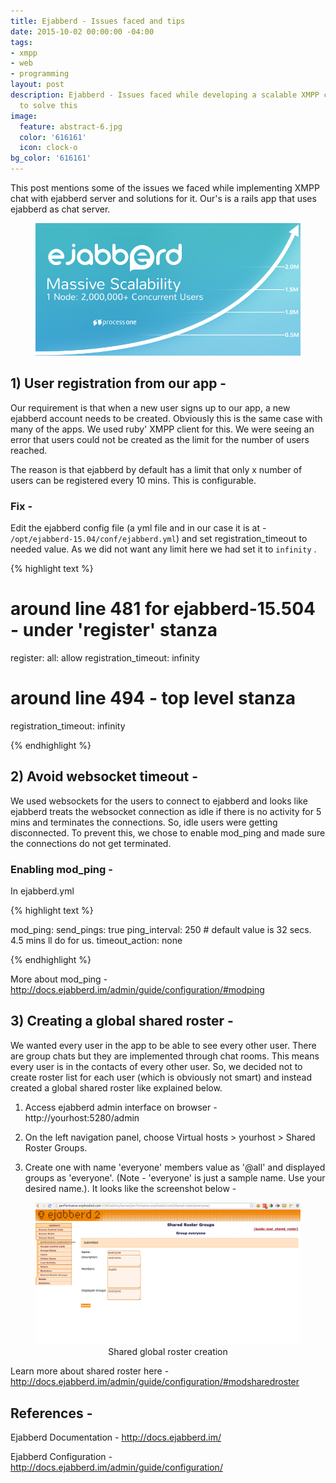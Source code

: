 ```yaml
---
title: Ejabberd - Issues faced and tips
date: 2015-10-02 00:00:00 -04:00
tags:
- xmpp
- web
- programming
layout: post
description: Ejabberd - Issues faced while developing a scalable XMPP chat and tips
  to solve this
image:
  feature: abstract-6.jpg
  color: '616161'
  icon: clock-o
bg_color: '616161'
---
```


This post mentions some of the issues we faced while implementing XMPP chat with ejabberd server and solutions for it. Our's is a rails app that uses ejabberd as chat server.

<div style="text-align: center">
<figure class="full">
	<img src="/images/eb.png" width="600px" alt="">
</figure>
</div>

## 1) User registration from our app -

Our requirement is that when a new user signs up to our app, a new ejabberd account needs to be created. Obviously this is the same case with many of the apps. We used ruby' XMPP client for this. We were seeing an error that users could not be created as the limit for the number of users reached.

The reason is that ejabberd by default has a limit that only x number of users can be registered every 10 mins. This is configurable.

### Fix -

Edit the ejabberd config file (a yml file and in our case it is at - `/opt/ejabberd-15.04/conf/ejabberd.yml`) and set registration_timeout to needed value. As we did not want any limit here we had set it to `infinity` .

{% highlight text %}
# around line 481 for ejabberd-15.504 - under 'register' stanza

register:
   all: allow
   registration_timeout: infinity

# around line 494 - top level stanza
registration_timeout: infinity

{% endhighlight %}

## 2) Avoid websocket timeout -

We used websockets for the users to connect to ejabberd and looks like ejabberd treats the websocket connection as idle if there is no activity for 5 mins and terminates the connections. So, idle users were getting disconnected. To prevent this, we chose to enable mod_ping and made sure the connections do not get terminated.

### Enabling mod_ping -

In ejabberd.yml

{% highlight text %}

mod_ping:
    send_pings: true
    ping_interval: 250 # default value is 32 secs. 4.5 mins ll do for us.
    timeout_action: none

{% endhighlight %}

More about mod_ping - <http://docs.ejabberd.im/admin/guide/configuration/#modping>

## 3) Creating a global shared roster -

We wanted every user in the app to be able to see every other user. There are group chats but they are implemented through chat rooms. This means every user is in the contacts of every other user. So, we decided not to create roster list for each user (which is obviously not smart) and instead created a global shared roster like explained below.

1. Access ejabberd admin interface on browser - http://yourhost:5280/admin

2. On the left navigation panel, choose Virtual hosts > yourhost > Shared Roster Groups.

3. Create one with name 'everyone' members value as '@all' and displayed groups as 'everyone'. (Note - 'everyone' is just a sample name. Use your desired name.). It looks like the screenshot below -

<figure class="full">
	<img src="/images/shared_roster_all.png" alt="">
	<figcaption style="text-align: center">Shared global roster creation</figcaption>
</figure>

Learn more about shared roster here - <http://docs.ejabberd.im/admin/guide/configuration/#modsharedroster>

## References -

Ejabberd Documentation - <http://docs.ejabberd.im/>

Ejabberd Configuration - <http://docs.ejabberd.im/admin/guide/configuration/>
